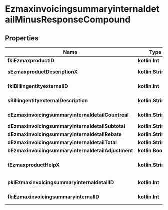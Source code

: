 
# EzmaxinvoicingsummaryinternaldetailMinusResponseCompound

## Properties
Name | Type | Description | Notes
------------ | ------------- | ------------- | -------------
**fkiEzmaxproductID** | **kotlin.Int** | The unique ID of the Ezmaxproduct | 
**sEzmaxproductDescriptionX** | **kotlin.String** | The description of the Ezmaxproduct in the language of the requester | 
**fkiBillingentityexternalID** | **kotlin.Int** | The unique ID of the Billingentityexternal | 
**sBillingentityexternalDescription** | **kotlin.String** | The description of the Billingentityexternal | 
**dEzmaxinvoicingsummaryinternaldetailCountreal** | **kotlin.String** | The count item invoiced for the product | 
**dEzmaxinvoicingsummaryinternaldetailSubtotal** | **kotlin.String** | The subtotal invoiced for the product | 
**dEzmaxinvoicingsummaryinternaldetailRebate** | **kotlin.String** | The rebate for the product | 
**dEzmaxinvoicingsummaryinternaldetailTotal** | **kotlin.String** | The total invoiced for the product | 
**bEzmaxinvoicingsummaryinternaldetailAdjustment** | **kotlin.Boolean** | Whether if it&#39;s an adjustment | 
**tEzmaxproductHelpX** | **kotlin.String** | The help message of the Ezmaxproduct in the language of the requester | 
**pkiEzmaxinvoicingsummaryinternaldetailID** | **kotlin.Int** | The unique ID of the Ezmaxinvoicingsummaryinternaldetail |  [optional]
**fkiEzmaxinvoicingsummaryinternalID** | **kotlin.Int** | The unique ID of the Ezmaxinvoicingsummaryinternal |  [optional]



